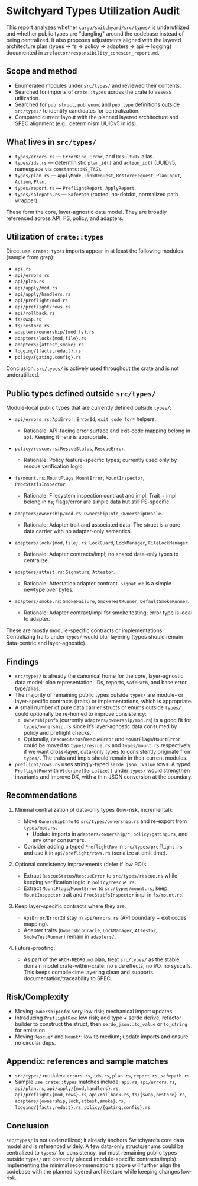 # Switchyard Types Utilization Audit

This report analyzes whether `cargo/switchyard/src/types/` is underutilized and whether public types are "dangling" around the codebase instead of being centralized. It also proposes adjustments aligned with the layered architecture plan (types → fs → policy → adapters → api → logging) documented in `zrefactor/responsibility_cohesion_report.md`.

## Scope and method

- Enumerated modules under `src/types/` and reviewed their contents.
- Searched for imports of `crate::types` across the crate to assess utilization.
- Searched for `pub struct`, `pub enum`, and `pub type` definitions outside `src/types/` to identify candidates for centralization.
- Compared current layout with the planned layered architecture and SPEC alignment (e.g., determinism UUIDv5 in ids).

## What lives in `src/types/`

- `types/errors.rs` — `ErrorKind`, `Error`, and `Result<T>` alias.
- `types/ids.rs` — deterministic `plan_id()` and `action_id()` (UUIDv5, namespace via `constants::NS_TAG`).
- `types/plan.rs` — `ApplyMode`, `LinkRequest`, `RestoreRequest`, `PlanInput`, `Action`, `Plan`.
- `types/report.rs` — `PreflightReport`, `ApplyReport`.
- `types/safepath.rs` — `SafePath` (rooted, no-dotdot, normalized path wrapper).

These form the core, layer-agnostic data model. They are broadly referenced across API, FS, policy, and adapters.

## Utilization of `crate::types`

Direct `use crate::types` imports appear in at least the following modules (sample from grep):

- `api.rs`
- `api/errors.rs`
- `api/plan.rs`
- `api/apply/mod.rs`
- `api/apply/handlers.rs`
- `api/preflight/mod.rs`
- `api/preflight/rows.rs`
- `api/rollback.rs`
- `fs/swap.rs`
- `fs/restore.rs`
- `adapters/ownership/{mod,fs}.rs`
- `adapters/lock/{mod,file}.rs`
- `adapters/{attest,smoke}.rs`
- `logging/{facts,redact}.rs`
- `policy/{gating,config}.rs`

Conclusion: `src/types/` is actively used throughout the crate and is not underutilized.

## Public types defined outside `src/types/`

Module-local public types that are currently defined outside `types/`:

- `api/errors.rs`: `ApiError`, `ErrorId`, `exit_code_for*` helpers.
  - Rationale: API-facing error surface and exit-code mapping belong in `api`. Keeping it here is appropriate.

- `policy/rescue.rs`: `RescueStatus`, `RescueError`.
  - Rationale: Policy feature-specific types; currently used only by rescue verification logic.

- `fs/mount.rs`: `MountFlags`, `MountError`, `MountInspector`, `ProcStatfsInspector`.
  - Rationale: Filesystem inspection contract and impl. Trait + impl belong in `fs`; flags/error are simple data but still FS-specific.

- `adapters/ownership/mod.rs`: `OwnershipInfo`, `OwnershipOracle`.
  - Rationale: Adapter trait and associated data. The struct is a pure data carrier with no adapter-only semantics.

- `adapters/lock/{mod,file}.rs`: `LockGuard`, `LockManager`, `FileLockManager`.
  - Rationale: Adapter contracts/impl; no shared data-only types to centralize.

- `adapters/attest.rs`: `Signature`, `Attestor`.
  - Rationale: Attestation adapter contract. `Signature` is a simple newtype over bytes.

- `adapters/smoke.rs`: `SmokeFailure`, `SmokeTestRunner`, `DefaultSmokeRunner`.
  - Rationale: Adapter contract/impl for smoke testing; error type is local to adapter.

These are mostly module-specific contracts or implementations. Centralizing traits under `types/` would blur layering (types should remain data-centric and layer-agnostic).

## Findings

- `src/types/` is already the canonical home for the core, layer-agnostic data model: plan representation, IDs, reports, `SafePath`, and base error type/alias.
- The majority of remaining public types outside `types/` are module- or layer-specific contracts (traits) or implementations, which is appropriate.
- A small number of pure data carrier structs or enums outside `types/` could optionally be re-homed to improve consistency:
  - `OwnershipInfo` (currently `adapters/ownership/mod.rs`) is a good fit for `types/ownership.rs` since it’s layer-agnostic data consumed by policy and preflight checks.
  - Optionally, `RescueStatus`/`RescueError` and `MountFlags`/`MountError` could be moved to `types/rescue.rs` and `types/mount.rs` respectively if we want cross-layer, data-only types to consistently originate from `types/`. The traits and impls should remain in their current modules.
- `preflight/rows.rs` uses stringly-typed `serde_json::Value` rows. A typed `PreflightRow` with `#[derive(Serialize)]` under `types/` would strengthen invariants and improve DX, with a thin JSON conversion at the boundary.

## Recommendations

1. Minimal centralization of data-only types (low-risk, incremental):
   - Move `OwnershipInfo` to `src/types/ownership.rs` and re-export from `types/mod.rs`.
     - Update imports in `adapters/ownership/*`, `policy/gating.rs`, and any other consumers.
   - Consider adding a typed `PreflightRow` in `src/types/preflight.rs` and use it in `api/preflight/rows.rs` (serialize at emit time).

2. Optional consistency improvements (defer if low ROI):
   - Extract `RescueStatus`/`RescueError` to `src/types/rescue.rs` while keeping verification logic in `policy/rescue.rs`.
   - Extract `MountFlags`/`MountError` to `src/types/mount.rs`; keep `MountInspector` trait and `ProcStatfsInspector` impl in `fs/mount.rs`.

3. Keep layer-specific contracts where they are:
   - `ApiError`/`ErrorId` stay in `api/errors.rs` (API boundary + exit codes mapping).
   - Adapter traits (`OwnershipOracle`, `LockManager`, `Attestor`, `SmokeTestRunner`) remain in `adapters/`.

4. Future-proofing:
   - As part of the `ARCH-REORG.md` plan, treat `src/types/` as the stable domain model crate-within-crate: no side effects, no I/O, no syscalls. This keeps compile-time layering clean and supports documentation/traceability to SPEC.

## Risk/Complexity

- Moving `OwnershipInfo`: very low risk; mechanical import updates.
- Introducing `PreflightRow`: low risk; add type + serde derive, refactor builder to construct the struct, then `serde_json::to_value` or `to_string` for emission.
- Moving `Rescue*` and `Mount*`: low to medium; update imports and ensure no circular deps.

## Appendix: references and sample matches

- `src/types/` modules: `errors.rs`, `ids.rs`, `plan.rs`, `report.rs`, `safepath.rs`.
- Sample `use crate::types` matches include: `api.rs`, `api/errors.rs`, `api/plan.rs`, `api/apply/{mod,handlers}.rs`, `api/preflight/{mod,rows}.rs`, `api/rollback.rs`, `fs/{swap,restore}.rs`, `adapters/{ownership,lock,attest,smoke}.rs`, `logging/{facts,redact}.rs`, `policy/{gating,config}.rs`.

## Conclusion

`src/types/` is not underutilized; it already anchors Switchyard’s core data model and is referenced widely. A few data-only structs/enums could be centralized to `types/` for consistency, but most remaining public types outside `types/` are correctly placed (module-specific contracts/impls). Implementing the minimal recommendations above will further align the codebase with the planned layered architecture while keeping changes low-risk.
